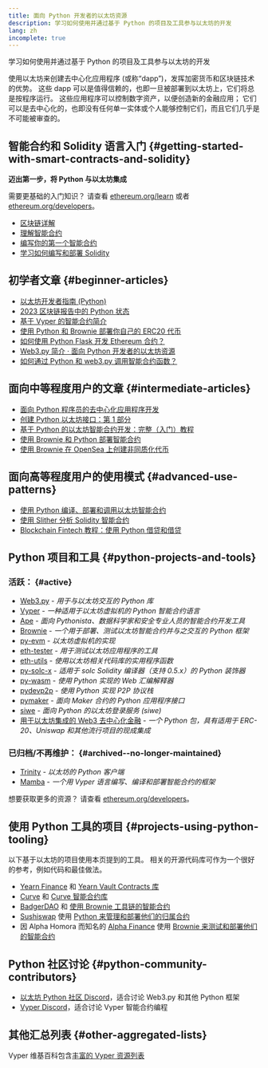 ```yaml
---
title: 面向 Python 开发者的以太坊资源
description: 学习如何使用并通过基于 Python 的项目及工具参与以太坊的开发
lang: zh
incomplete: true
---
```


<FeaturedText>学习如何使用并通过基于 Python 的项目及工具参与以太坊的开发</FeaturedText>

使用以太坊来创建去中心化应用程序 (或称“dapp”)，发挥加密货币和区块链技术的优势。 这些 dapp 可以是值得信赖的，也即一旦被部署到以太坊上，它们将总是按程序运行。 这些应用程序可以控制数字资产，以便创造新的金融应用； 它们可以是去中心化的，也即没有任何单一实体或个人能够控制它们，而且它们几乎是不可能被审查的。

## 智能合约和 Solidity 语言入门 {#getting-started-with-smart-contracts-and-solidity}

**迈出第一步，将 Python 与以太坊集成**

需要更基础的入门知识？ 请查看 [ethereum.org/learn](/learn/) 或者 [ethereum.org/developers](/developers/)。

- [区块链详解](https://kauri.io/article/d55684513211466da7f8cc03987607d5/blockchain-explained)
- [理解智能合约](https://kauri.io/article/e4f66c6079e74a4a9b532148d3158188/ethereum-101-part-5-the-smart-contract)
- [编写你的第一个智能合约](https://kauri.io/article/124b7db1d0cf4f47b414f8b13c9d66e2/remix-ide-your-first-smart-contract)
- [学习如何编写和部署 Solidity](https://kauri.io/article/973c5f54c4434bb1b0160cff8c695369/understanding-smart-contract-compilation-and-deployment)

## 初学者文章 {#beginner-articles}

- [以太坊开发者指南 (Python)](https://snakecharmers.ethereum.org/a-developers-guide-to-ethereum-pt-1/)
- [2023 区块链报告中的 Python 状态](https://tradingstrategy.ai/blog/the-state-of-python-in-blockchain-in-2023)
- [基于 Vyper 的智能合约简介](https://kauri.io/#collections/Getting%20Started/an-introduction-to-smart-contracts-with-vyper/)
- [使用 Python 和 Brownie 部署你自己的 ERC20 代币](https://betterprogramming.pub/python-blockchain-token-deployment-tutorial-create-an-erc20-77a5fd2e1a58)
- [如何使用 Python Flask 开发 Ethereum 合约？](https://medium.com/coinmonks/how-to-develop-ethereum-contract-using-python-flask-9758fe65976e)
- [Web3.py 简介 · 面向 Python 开发者的以太坊资源](https://www.dappuniversity.com/articles/web3-py-intro)
- [如何通过 Python 和 web3.py 调用智能合约函数？](https://stackoverflow.com/questions/57580702/how-to-call-a-smart-contract-function-using-python-and-web3-py)

## 面向中等程度用户的文章 {#intermediate-articles}

- [面向 Python 程序员的去中心化应用程序开发](https://levelup.gitconnected.com/dapps-development-for-python-developers-f52b32b54f28)
- [创建 Python 以太坊接口：第 1 部分](https://hackernoon.com/creating-a-python-ethereum-interface-part-1-4d2e47ea0f4d)
- [基于 Python 的以太坊智能合约开发：完整（入门）教程](https://hackernoon.com/ethereum-smart-contracts-in-python-a-comprehensive-ish-guide-771b03990988)
- [使用 Brownie 和 Python 部署智能合约](https://dev.to/patrickalphac/using-brownie-for-to-deploy-smart-contracts-1kkp)
- [使用 Brownie 在 OpenSea 上创建非同质化代币](https://www.freecodecamp.org/news/how-to-make-an-nft-and-render-on-opensea-marketplace/)

## 面向高等程度用户的使用模式 {#advanced-use-patterns}

- [使用 Python 编译、部署和调用以太坊智能合约](https://yohanes.gultom.id/2018/11/28/compiling-deploying-and-calling-ethereum-smartcontract-using-python/)
- [使用 Slither 分析 Solidity 智能合约](https://kauri.io/#collections/DevOps/analyze-solidity-smart-contracts-with-slither/#analyze-solidity-smart-contracts-with-slither)
- [Blockchain Fintech 教程：使用 Python 借贷和借贷](https://blog.chain.link/blockchain-fintech-defi-tutorial-lending-borrowing-python/)

## Python 项目和工具 {#python-projects-and-tools}

### 活跃： {#active}

- [Web3.py](https://github.com/ethereum/web3.py) - _用于与以太坊交互的 Python 库_
- [Vyper](https://github.com/ethereum/vyper/) - _一种适用于以太坊虚拟机的 Python 智能合约语言_
- [Ape](https://github.com/ApeWorX/ape) - _面向 Pythonista、数据科学家和安全专业人员的智能合约开发工具_
- [Brownie](https://github.com/eth-brownie/brownie) - _一个用于部署、测试以太坊智能合约并与之交互的 Python 框架_
- [py-evm](https://github.com/ethereum/py-evm) - _以太坊虚拟机的实现_
- [eth-tester](https://github.com/ethereum/eth-tester) - _用于测试以太坊应用程序的工具_
- [eth-utils](https://github.com/ethereum/eth-utils/) - _使用以太坊相关代码库的实用程序函数_
- [py-solc-x](https://pypi.org/project/py-solc-x/) - _适用于 solc Solidity 编译器（支持 0.5.x）的 Python 装饰器_
- [py-wasm](https://github.com/ethereum/py-wasm) - _使用 Python 实现的 Web 汇编解释器_
- [pydevp2p](https://github.com/ethereum/pydevp2p) - _使用 Python 实现 P2P 协议栈_
- [pymaker](https://github.com/makerdao/pymaker) - _面向 Maker 合约的 Python 应用程序接口_
- [siwe](https://github.com/spruceid/siwe-py) - _面向 Python 的以太坊登录服务 (siwe)_
- [用于以太坊集成的 Web3 去中心化金融](https://github.com/tradingstrategy-ai/web3-ethereum-defi) - _一个 Python 包，具有适用于 ERC-20、Uniswap 和其他流行项目的现成集成_

### 已归档/不再维护： {#archived--no-longer-maintained}

- [Trinity](https://github.com/ethereum/trinity) - _以太坊的 Python 客户端_
- [Mamba](https://github.com/arjunaskykok/mamba) - _一个用 Vyper 语言编写、编译和部署智能合约的框架_

想要获取更多的资源？ 请查看 [ethereum.org/developers](/developers/)。

## 使用 Python 工具的项目 {#projects-using-python-tooling}

以下基于以太坊的项目使用本页提到的工具。 相关的开源代码库可作为一个很好的参考，例如代码和最佳做法。

- [Yearn Finance](https://yearn.finance/) 和 [Yearn Vault Contracts 库](https://github.com/yearn/yearn-vaults)
- [Curve](https://curve.fi/) 和 [Curve 智能合约库](https://github.com/curvefi/curve-contract)
- [BadgerDAO](https://badger.com/) 和 [使用 Brownie 工具链的智能合约](https://github.com/Badger-Finance/badger-system)
- [Sushiswap](https://sushi.com/) 使用 [Python 来管理和部署他们的归属合约](https://github.com/sushiswap/sushi-vesting-protocols)
- 因 Alpha Homora 而知名的 [Alpha Finance](https://alphafinance.io/) 使用 [Brownie 来测试和部署他们的智能合约](https://github.com/AlphaFinanceLab/alpha-staking-contract)

## Python 社区讨论 {#python-community-contributors}

- [以太坊 Python 社区 Discord](https://discord.gg/9zk7snTfWe)，适合讨论 Web3.py 和其他 Python 框架
- [Vyper Discord](https://discord.gg/SdvKC79cJk)，适合讨论 Vyper 智能合约编程

## 其他汇总列表 {#other-aggregated-lists}

Vyper 维基百科包含[丰富的 Vyper 资源列表](https://github.com/ethereum/vyper/wiki/Vyper-tools-and-resources)
